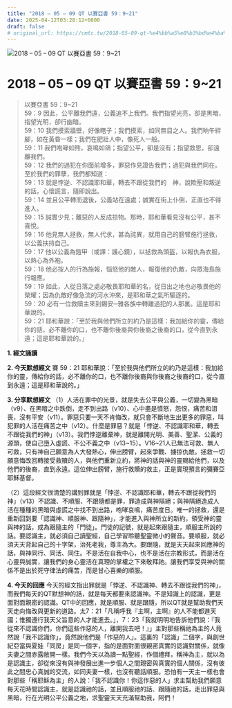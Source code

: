 ```yaml
---
title: "2018 – 05 – 09 QT 以賽亞書 59：9~21"
date: 2025-04-12T03:28:12+0800
draft: false
# original_url: https://cmtc.tw/2018-05-09-qt-%e4%bb%a5%e8%b3%bd%e4%ba%9e%e6%9b%b8-59%ef%bc%9a921
---
```


![2018 – 05 – 09 QT 以賽亞書 59：9\~21](/images/qt.jpg   "2018 – 05 – 09 QT 以賽亞書 59：9\~21")

# 2018 – 05 – 09 QT 以賽亞書 59：9\~21

> 以賽亞書 59：9\~21  
> 59：9 因此，公平離我們遠，公義追不上我們。我們指望光亮，卻是黑暗，指望光明，卻行幽暗。  
> 59：10 我們摸索牆壁，好像瞎子；我們摸索，如同無目之人。我們晌午絆腳，如在黃昏一樣；我們在肥壯人中，像死人一般。  
> 59：11 我們咆哮如熊，哀鳴如鴿；指望公平，卻是沒有；指望救恩，卻遠離我們。  
> 59：12 我們的過犯在你面前增多，罪惡作見證告我們；過犯與我們同在。至於我們的罪孽，我們都知道：  
> 59：13 就是悖逆、不認識耶和華，轉去不跟從我們的　神，說欺壓和叛逆的話，心懷謊言，隨即說出。  
> 59：14 並且公平轉而退後，公義站在遠處；誠實在街上仆倒，正直也不得進入。  
> 59：15 誠實少見；離惡的人反成掠物。那時，耶和華看見沒有公平，甚不喜悅。  
> 59：16 他見無人拯救，無人代求，甚為詫異，就用自己的膀臂施行拯救，以公義扶持自己。  
> 59：17 他以公義為鎧甲（或譯：護心鏡），以拯救為頭盔，以報仇為衣服，以熱心為外袍。  
> 59：18 他必按人的行為施報，惱怒他的敵人，報復他的仇敵，向眾海島施行報應。  
> 59：19 如此，人從日落之處必敬畏耶和華的名，從日出之地也必敬畏他的榮耀；因為仇敵好像急流的河水沖來，是耶和華之氣所驅逐的。  
> 59：20 必有一位救贖主來到錫安─雅各族中轉離過犯的人那裏。這是耶和華說的。  
> 59：21 耶和華說：「至於我與他們所立的約乃是這樣：我加給你的靈，傳給你的話，必不離你的口，也不離你後裔與你後裔之後裔的口，從今直到永遠；這是耶和華說的。」

**1. 經文誦讀**

**2.  今天默想經文**
賽 59：21 耶和華說：「至於我與他們所立的約乃是這樣：我加給你的靈，傳給你的話，必不離你的口，也不離你後裔與你後裔之後裔的口，從今直到永遠；這是耶和華說的。」

**3. 分享默想經文**
（1）人活在罪中的光景，就是失去公平與公義，一切變為黑暗（v9）、在黑暗之中跌倒，走不到出路（v10）、心中盡是憤怒，怨恨，痛苦和沮喪，沒有平安（v11）。罪惡只要一天不肯悔改，就只會不斷地生出更多的罪惡，叫犯罪的人活在痛苦之中（v12）。什麼是罪惡？就是「悖逆、不認識耶和華，轉去不跟從我們的神」（v13）。我們悖逆離棄神，就是離開光明、美善、聖潔、公義的源頭，使自己墮入虛謊、不公不義之中（v13\~15）。V16\~21人已無法可救、無人可救，只有神自己願意為人大發熱心，伸出膀臂，起來爭戰、擄掠仇敵。拯救一切願意悔改回轉接受救贖的人，與他們重新立約，將神的話與神的靈賜給他們，以及他們的後裔，直到永遠。這位伸出膀臂，施行救贖的救主，正是實現預言的彌賽亞耶穌基督。

（2）這段經文很清楚的講到罪就是「悖逆、不認識耶和華，轉去不跟從我們的神」（v13）不認識、不順服、不跟隨都是罪，罪造成與神隔絕；與神隔絕造成人活在種種的黑暗與虛謊之中找不到出路，咆哮哀鳴，痛苦度日。唯一的拯救，還是重新回到要「認識神、順服神、跟隨神」，才能進入與神所立的新約，領受神的靈與神的話，成為跟隨主的「門徒」。門徒的記號，就是起來跟隨主，順服主所說的話。要認識主，就必須自己讀聖經，自己學習聆聽聖靈微小的聲音。要順服，就必須天天背起自己的十字架，治死老我，尊主為大。要跟隨，就是天天起來回應神的話，與神同行、同活、同住。不是活在自我中心，也不是活在宗教形式，而是活在心靈與誠實，讓我們的身心靈活在真理的掌權之下來敬拜祂。讓我們享受與神的關係不是出於死守律法的痛苦，而是甘心喜樂的順服。

**4. 今天的回應**
今天的經文指出罪就是「悖逆、不認識神、轉去不跟從我們的神」，而我們每天的QT默想神的話，就是每天都要來認識神。不是知識上的認識，更是面對面親密的認識。QT中的回應，就是順服、就是跟隨，所以QT就是幫助我們天天走向悔改與更新的道路。太7：21「凡稱呼我『主啊，主啊』的人不能都進天國；惟獨遵行我天父旨意的人才能進去。」，7：23「我就明明地告訴他們說：『我從來不認識你們，你們這些作惡的人，離開我去吧！』」主對那些稱祂為主的人竟然說「我不認識你」，竟然說他們是「作惡的人」。這裏的「認識」二個字，與創世紀亞當與夏娃「同房」是同一個字，指的是面對面很親密真實的認識對關係，就像夫妻之間赤露敞開一樣。我們今天以為讀一點聖經，作個禮拜，稱神為主，就以為是認識主，卻從來沒有與神發展出進一步個人之間親密與真實的個人關係，沒有彼此之間忠心真誠的交流，如同夫妻一樣，也沒有聽話順服。恐怕有一天主一樣也會對那些「稱耶穌為主」的人說：「我不認識你！你這作惡的人」求主幫助我們願意每天花時間認識主，就是認識祂的話，並且順服祂的話、跟隨祂的話，走出罪惡與黑暗，行在光明公平公義之地，求聖靈天天充滿幫助我，阿們！
